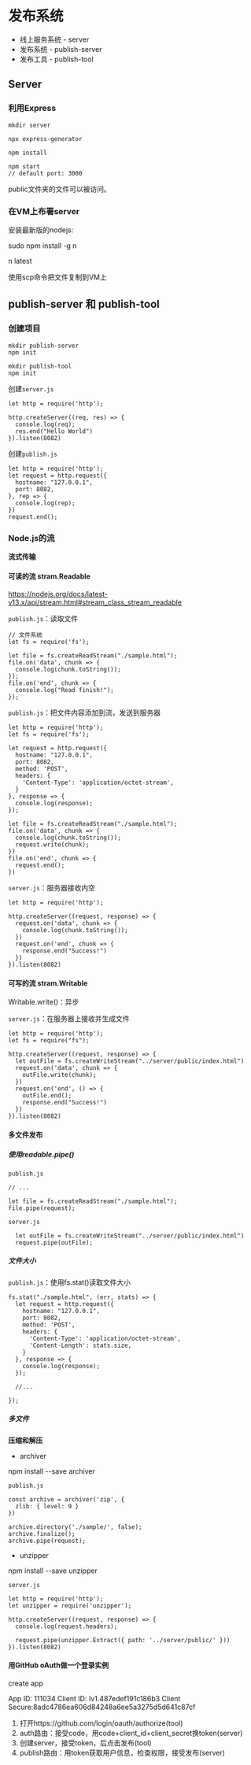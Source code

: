 # 发布系统
* 线上服务系统 - server
* 发布系统 - publish-server
* 发布工具 - publish-tool

## Server

### 利用Express
```
mkdir server

npx express-generator

npm install

npm start  
// default port: 3000
```

public文件夹的文件可以被访问。

### 在VM上布署server

安装最新版的nodejs:

sudo npm install -g n

n latest

使用scp命令把文件复制到VM上


## publish-server 和 publish-tool

### 创建项目
```
mkdir publish-server
npm init

mkdir publish-tool
npm init
````

创建`server.js`
```
let http = require('http');

http.createServer((req, res) => {
  console.log(req);
  res.end("Hello World")
}).listen(8082)
```

创建`publish.js`
```
let http = require('http');
let request = http.request({
  hostname: "127.0.0.1",
  port: 8082,
}, rep => {
  console.log(rep);
})
request.end();
```

### Node.js的流

**流式传输**

#### 可读的流 stram.Readable

 https://nodejs.org/docs/latest-v13.x/api/stream.html#stream_class_stream_readable

`publish.js`：读取文件
```
// 文件系统
let fs = require('fs');

let file = fs.createReadStream("./sample.html");
file.on('data', chunk => {
  console.log(chunk.toString());
});
file.on('end', chunk => {
  console.log("Read finish!");
});
```

`publish.js`：把文件内容添加到流，发送到服务器
```
let http = require('http');
let fs = require('fs');

let request = http.request({
  hostname: "127.0.0.1",
  port: 8082,
  method: 'POST',
  headers: {
    'Content-Type': 'application/octet-stream',
  }
}, response => {
  console.log(response);
});

let file = fs.createReadStream("./sample.html");
file.on('data', chunk => {
  console.log(chunk.toString());
  request.write(chunk);
})
file.on('end', chunk => {
  request.end();
})
```

`server.js`：服务器接收内空

```
let http = require('http');

http.createServer((request, response) => {
  request.on('data', chunk => {
    console.log(chunk.toString());
  })
  request.on('end', chunk => {
    response.end("Success!")
  })
}).listen(8082)
```

#### 可写的流 stram.Writable

Writable.write()：异步


`server.js`：在服务器上接收并生成文件
```
let http = require('http');
let fs = require("fs");

http.createServer((request, response) => {
  let outFile = fs.createWriteStream("../server/public/index.html")
  request.on('data', chunk => {
    outFile.write(chunk);
  })
  request.on('end', () => {
    outFile.end();
    response.end("Success!")
  })
}).listen(8082)
```

#### 多文件发布

##### 使用readable.pipe()

`publish.js`
```
// ...

let file = fs.createReadStream("./sample.html");
file.pipe(request);
```

`server.js`
```
  let outFile = fs.createWriteStream("../server/public/index.html")
  request.pipe(outFile);
```

##### 文件大小

`publish.js`：使用fs.stat()读取文件大小
```
fs.stat("./sample.html", (err, stats) => {
  let request = http.request({
    hostname: "127.0.0.1",
    port: 8082,
    method: 'POST',
    headers: {
      'Content-Type': 'application/octet-stream',
      'Content-Length': stats.size,
    }
  }, response => {
    console.log(response);
  });
  
  //...

});
```


##### 多文件

**压缩和解压**
* archiver

npm install --save archiver

`publish.js`
```
const archive = archiver('zip', {
  zlib: { level: 9 }
})

archive.directory('./sample/', false);
archive.finalize();
archive.pipe(request);

```

* unzipper

npm install --save unzipper

`server.js`
```
let http = require('http');
let unzipper = require('unzipper');

http.createServer((request, response) => {
  console.log(request.headers);

  request.pipe(unzipper.Extract({ path: '../server/public/' }))
}).listen(8082)
```

#### 用GitHub oAuth做一个登录实例


create app

App ID: 111034
Client ID: Iv1.487edef191c186b3
Client Secure:8adc4786ea606d84248a6ee5a3275d5d641c87cf


1. 打开https://github.com/login/oauth/authorize(tool)
2. auth路由：接受code，用code+client_id+client_secret换token(server)
3. 创建server，接受token，后点击发布(tool)
4. publish路由：用token获取用户信息，检查权限，接受发布(server)